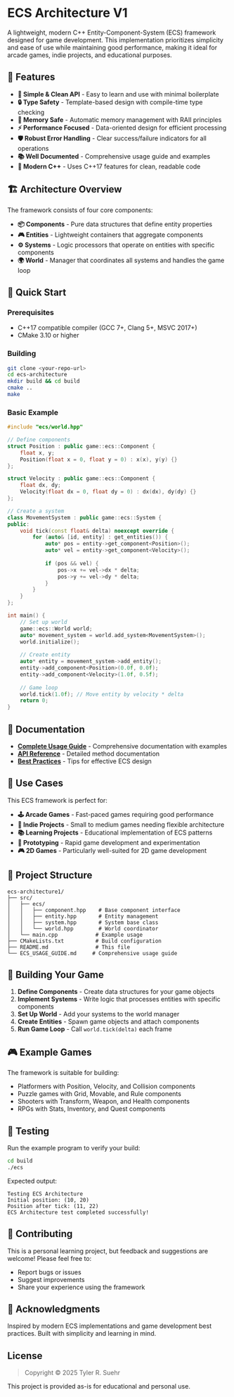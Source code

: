 # ECS Architecture V1

A lightweight, modern C++ Entity-Component-System (ECS) framework designed for game development. This implementation prioritizes simplicity and ease of use while maintaining good performance, making it ideal for arcade games, indie projects, and educational purposes.

## 🚀 Features

- **🎯 Simple & Clean API** - Easy to learn and use with minimal boilerplate
- **🔒 Type Safety** - Template-based design with compile-time type checking
- **💾 Memory Safe** - Automatic memory management with RAII principles
- **⚡ Performance Focused** - Data-oriented design for efficient processing
- **🛡️ Robust Error Handling** - Clear success/failure indicators for all operations
- **📚 Well Documented** - Comprehensive usage guide and examples
- **🧪 Modern C++** - Uses C++17 features for clean, readable code

## 🏗️ Architecture Overview

The framework consists of four core components:

- **📦 Components** - Pure data structures that define entity properties
- **🎮 Entities** - Lightweight containers that aggregate components
- **⚙️ Systems** - Logic processors that operate on entities with specific components
- **🌍 World** - Manager that coordinates all systems and handles the game loop

## 🔧 Quick Start

### Prerequisites
- C++17 compatible compiler (GCC 7+, Clang 5+, MSVC 2017+)
- CMake 3.10 or higher

### Building
```bash
git clone <your-repo-url>
cd ecs-architecture
mkdir build && cd build
cmake ..
make
```

### Basic Example
```cpp
#include "ecs/world.hpp"

// Define components
struct Position : public game::ecs::Component {
    float x, y;
    Position(float x = 0, float y = 0) : x(x), y(y) {}
};

struct Velocity : public game::ecs::Component {
    float dx, dy;
    Velocity(float dx = 0, float dy = 0) : dx(dx), dy(dy) {}
};

// Create a system
class MovementSystem : public game::ecs::System {
public:
    void tick(const float& delta) noexcept override {
        for (auto& [id, entity] : get_entities()) {
            auto* pos = entity->get_component<Position>();
            auto* vel = entity->get_component<Velocity>();
            
            if (pos && vel) {
                pos->x += vel->dx * delta;
                pos->y += vel->dy * delta;
            }
        }
    }
};

int main() {
    // Set up world
    game::ecs::World world;
    auto* movement_system = world.add_system<MovementSystem>();
    world.initialize();
    
    // Create entity
    auto* entity = movement_system->add_entity();
    entity->add_component<Position>(0.0f, 0.0f);
    entity->add_component<Velocity>(1.0f, 0.5f);
    
    // Game loop
    world.tick(1.0f); // Move entity by velocity * delta
    return 0;
}
```

## 📖 Documentation

- **[Complete Usage Guide](ECS_USAGE_GUIDE.md)** - Comprehensive documentation with examples
- **[API Reference](ECS_USAGE_GUIDE.md#api-reference)** - Detailed method documentation
- **[Best Practices](ECS_USAGE_GUIDE.md#best-practices)** - Tips for effective ECS design

## 🎯 Use Cases

This ECS framework is perfect for:

- **🕹️ Arcade Games** - Fast-paced games requiring good performance
- **🎨 Indie Projects** - Small to medium games needing flexible architecture  
- **📚 Learning Projects** - Educational implementation of ECS patterns
- **🧪 Prototyping** - Rapid game development and experimentation
- **🎮 2D Games** - Particularly well-suited for 2D game development

## 📁 Project Structure

```
ecs-architecture1/
├── src/
│   ├── ecs/
│   │   ├── component.hpp    # Base component interface
│   │   ├── entity.hpp       # Entity management
│   │   ├── system.hpp       # System base class
│   │   └── world.hpp        # World coordinator
│   └── main.cpp            # Example usage
├── CMakeLists.txt          # Build configuration
├── README.md               # This file
└── ECS_USAGE_GUIDE.md     # Comprehensive usage guide
```

## 🔨 Building Your Game

1. **Define Components** - Create data structures for your game objects
2. **Implement Systems** - Write logic that processes entities with specific components
3. **Set Up World** - Add your systems to the world manager
4. **Create Entities** - Spawn game objects and attach components
5. **Run Game Loop** - Call `world.tick(delta)` each frame

## 🎮 Example Games

The framework is suitable for building:
- Platformers with Position, Velocity, and Collision components
- Puzzle games with Grid, Movable, and Rule components  
- Shooters with Transform, Weapon, and Health components
- RPGs with Stats, Inventory, and Quest components

## 🧪 Testing

Run the example program to verify your build:
```bash
cd build
./ecs
```

Expected output:
```
Testing ECS Architecture
Initial position: (10, 20)
Position after tick: (11, 22)
ECS Architecture test completed successfully!
```

## 🤝 Contributing

This is a personal learning project, but feedback and suggestions are welcome! Please feel free to:
- Report bugs or issues
- Suggest improvements
- Share your experience using the framework

## 🌟 Acknowledgments

Inspired by modern ECS implementations and game development best practices. Built with simplicity and learning in mind.

## License

> Copyright © 2025 Tyler R. Suehr

This project is provided as-is for educational and personal use.

